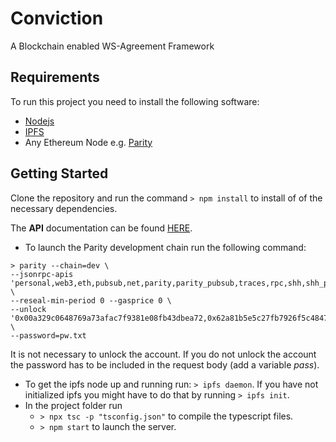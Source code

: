 # Conviction

A Blockchain enabled WS-Agreement Framework

## Requirements

To run this project you need to install the following software:

* [Nodejs](https://nodejs.org)
* [IPFS](https://ipfs.io)
* Any Ethereum Node e.g. [Parity](https://parity.io)

## Getting Started

Clone the repository and run the command `> npm install` to install of of the necessary dependencies.

The **API** documentation can be found [HERE](https://documenter.getpostman.com/view/506234/RWaKU9XG#0ee83dff-4923-4ca3-9e30-f28491ff7a4a).

* To launch the Parity development chain run the following command:

```
> parity --chain=dev \ 
--jsonrpc-apis 'personal,web3,eth,pubsub,net,parity,parity_pubsub,traces,rpc,shh,shh_pubsub' \
--reseal-min-period 0 --gasprice 0 \ 
--unlock '0x00a329c0648769a73afac7f9381e08fb43dbea72,0x62a81b5e5c27fb7926f5c4847d5269dffc5128a5' \
--password=pw.txt
```

It is not necessary to unlock the account. If you do not unlock the account the password has to be included in the request body (add a variable *pass*).

* To get the ipfs node up and running run: `> ipfs daemon`. If you have not initialized ipfs you might have to do that by running `> ipfs init`.
* In the project folder run
  * `> npx tsc -p "tsconfig.json"` to compile the typescript files.
  * `> npm start` to launch the server.





